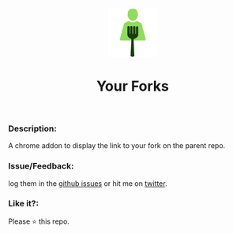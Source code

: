 <p align="center">
  <img src="./webext/icons/your_forks_128.png" height="100px"/>
  <h1 align="center">Your Forks</h1>
  <br>
</p>

### Description:

A chrome addon to display the link to your fork on the parent repo. 

### Issue/Feedback:

log them in the [github issues](https://github.com/cg-cnu/blender-wireframe-on-shaded/issues) or hit me on [twitter](https://twitter.com/CgCnu).

### Like it?:

Please :star: this repo.

